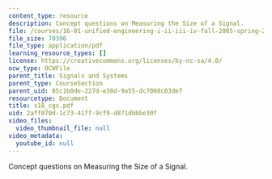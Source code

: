 ```yaml
---
content_type: resource
description: Concept questions on Measuring the Size of a Signal.
file: /courses/16-01-unified-engineering-i-ii-iii-iv-fall-2005-spring-2006/2aff070d1c7341ff9cf9d871dbbbe30f_s18_cgs.pdf
file_size: 70396
file_type: application/pdf
learning_resource_types: []
license: https://creativecommons.org/licenses/by-nc-sa/4.0/
ocw_type: OCWFile
parent_title: Signals and Systems
parent_type: CourseSection
parent_uid: 85c1b0de-227d-e38d-9a55-dc7008c03de7
resourcetype: Document
title: s18_cgs.pdf
uid: 2aff070d-1c73-41ff-9cf9-d871dbbbe30f
video_files:
  video_thumbnail_file: null
video_metadata:
  youtube_id: null
---
```

Concept questions on Measuring the Size of a Signal.